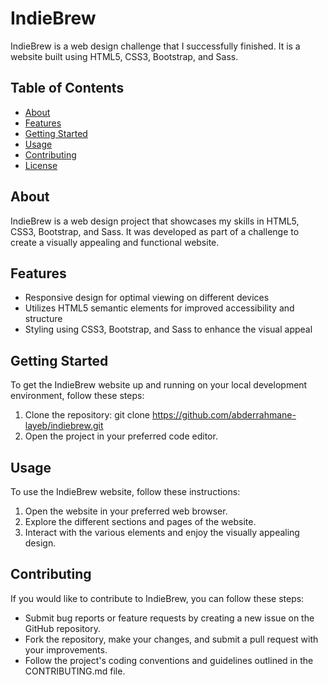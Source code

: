 # IndieBrew

IndieBrew is a web design challenge that I successfully finished. It is a website built using HTML5, CSS3, Bootstrap, and Sass.

## Table of Contents

- [About](#about)
- [Features](#features)
- [Getting Started](#getting-started)
- [Usage](#usage)
- [Contributing](#contributing)
- [License](#license)

## About

IndieBrew is a web design project that showcases my skills in HTML5, CSS3, Bootstrap, and Sass. It was developed as part of a challenge to create a visually appealing and functional website.

## Features

- Responsive design for optimal viewing on different devices
- Utilizes HTML5 semantic elements for improved accessibility and structure
- Styling using CSS3, Bootstrap, and Sass to enhance the visual appeal

## Getting Started

To get the IndieBrew website up and running on your local development environment, follow these steps:

1. Clone the repository: git clone https://github.com/abderrahmane-layeb/indiebrew.git
2. Open the project in your preferred code editor.

## Usage

To use the IndieBrew website, follow these instructions:

1. Open the website in your preferred web browser.
2. Explore the different sections and pages of the website.
3. Interact with the various elements and enjoy the visually appealing design. 

## Contributing

If you would like to contribute to IndieBrew, you can follow these steps:

- Submit bug reports or feature requests by creating a new issue on the GitHub repository.
- Fork the repository, make your changes, and submit a pull request with your improvements.
- Follow the project's coding conventions and guidelines outlined in the CONTRIBUTING.md file.
